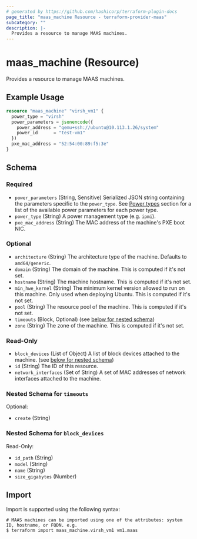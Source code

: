 ```yaml
---
# generated by https://github.com/hashicorp/terraform-plugin-docs
page_title: "maas_machine Resource - terraform-provider-maas"
subcategory: ""
description: |-
  Provides a resource to manage MAAS machines.
---
```


# maas_machine (Resource)

Provides a resource to manage MAAS machines.

## Example Usage

```terraform
resource "maas_machine" "virsh_vm1" {
  power_type = "virsh"
  power_parameters = jsonencode({
    power_address = "qemu+ssh://ubuntu@10.113.1.26/system"
    power_id      = "test-vm1"
  })
  pxe_mac_address = "52:54:00:89:f5:3e"
}
```

<!-- schema generated by tfplugindocs -->
## Schema

### Required

- `power_parameters` (String, Sensitive) Serialized JSON string containing the parameters specific to the `power_type`. See [Power types](https://maas.io/docs/api#power-types) section for a list of the available power parameters for each power type.
- `power_type` (String) A power management type (e.g. `ipmi`).
- `pxe_mac_address` (String) The MAC address of the machine's PXE boot NIC.

### Optional

- `architecture` (String) The architecture type of the machine. Defaults to `amd64/generic`.
- `domain` (String) The domain of the machine. This is computed if it's not set.
- `hostname` (String) The machine hostname. This is computed if it's not set.
- `min_hwe_kernel` (String) The minimum kernel version allowed to run on this machine. Only used when deploying Ubuntu. This is computed if it's not set.
- `pool` (String) The resource pool of the machine. This is computed if it's not set.
- `timeouts` (Block, Optional) (see [below for nested schema](#nestedblock--timeouts))
- `zone` (String) The zone of the machine. This is computed if it's not set.

### Read-Only

- `block_devices` (List of Object) A list of block devices attached to the machine. (see [below for nested schema](#nestedatt--block_devices))
- `id` (String) The ID of this resource.
- `network_interfaces` (Set of String) A set of MAC addresses of network interfaces attached to the machine.

<a id="nestedblock--timeouts"></a>
### Nested Schema for `timeouts`

Optional:

- `create` (String)


<a id="nestedatt--block_devices"></a>
### Nested Schema for `block_devices`

Read-Only:

- `id_path` (String)
- `model` (String)
- `name` (String)
- `size_gigabytes` (Number)

## Import

Import is supported using the following syntax:

```shell
# MAAS machines can be imported using one of the attributes: system ID, hostname, or FQDN. e.g.
$ terraform import maas_machine.virsh_vm1 vm1.maas
```
